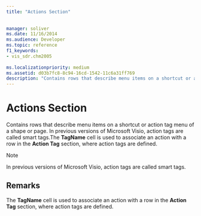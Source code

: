 ```yaml
---
title: "Actions Section"
 
 
manager: soliver
ms.date: 11/16/2014
ms.audience: Developer
ms.topic: reference
f1_keywords:
- vis_sdr.chm2005
 
ms.localizationpriority: medium
ms.assetid: d03b7fc8-8c94-16cd-1542-11c6a31ff769
description: "Contains rows that describe menu items on a shortcut or action tag menu of a shape or page. In previous versions of Microsoft Visio, action tags are called smart tags.The TagName cell is used to associate an action with a row in the Action Tag section, where action tags are defined."
---
```


# Actions Section

Contains rows that describe menu items on a shortcut or action tag menu of a shape or page. In previous versions of Microsoft Visio, action tags are called smart tags.The **TagName** cell is used to associate an action with a row in the **Action Tag** section, where action tags are defined. 
  
> [!NOTE]
> In previous versions of Microsoft Visio, action tags are called smart tags. 
  
## Remarks

The **TagName** cell is used to associate an action with a row in the **Action Tag** section, where action tags are defined. 
  

